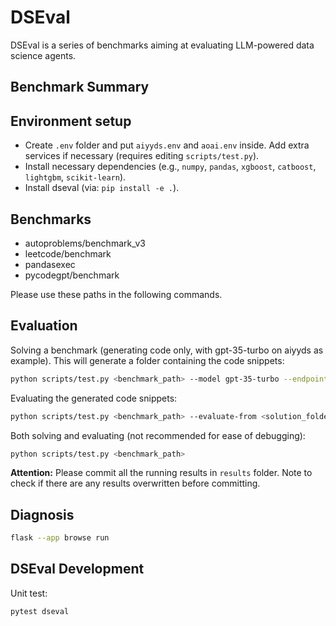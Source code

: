 # DSEval

DSEval is a series of benchmarks aiming at evaluating LLM-powered data science agents.

## Benchmark Summary

## Environment setup

- Create `.env` folder and put `aiyyds.env` and `aoai.env` inside. Add extra services if necessary (requires editing `scripts/test.py`).
- Install necessary dependencies (e.g., `numpy`, `pandas`, `xgboost`, `catboost`, `lightgbm`, `scikit-learn`).
- Install dseval (via: `pip install -e .`).

## Benchmarks

- autoproblems/benchmark_v3
- leetcode/benchmark
- pandasexec
- pycodegpt/benchmark

Please use these paths in the following commands.

## Evaluation

Solving a benchmark (generating code only, with gpt-35-turbo on aiyyds as example). This will generate a folder containing the code snippets:

```bash
python scripts/test.py <benchmark_path> --model gpt-35-turbo --endpoint aiyyds --solve-only
```

Evaluating the generated code snippets:

```bash
python scripts/test.py <benchmark_path> --evaluate-from <solution_folder_just_generated>
```

Both solving and evaluating (not recommended for ease of debugging):

```bash
python scripts/test.py <benchmark_path>
```

**Attention:** Please commit all the running results in `results` folder. Note to check if there are any results overwritten before committing.

## Diagnosis

```bash
flask --app browse run
```

## DSEval Development

Unit test:

```bash
pytest dseval
```
